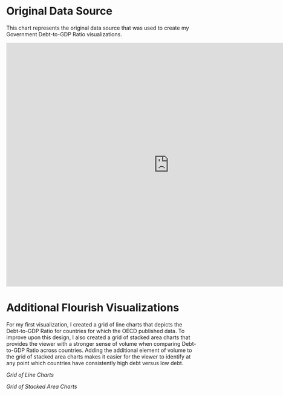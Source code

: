 # Original Data Source

This chart represents the original data source that was used to create my Government Debt-to-GDP Ratio visualizations.

<iframe src="https://data.oecd.org/chart/6vdc" width="860" height="645" style="border: 0" mozallowfullscreen="true" webkitallowfullscreen="true" allowfullscreen="true"><a href="https://data.oecd.org/chart/6vdc" target="_blank">OECD Chart: General government debt, Total, % of GDP, Annual, 2017</a></iframe>


# Additional Flourish Visualizations

For my first visualization, I created a grid of line charts that depicts the Debt-to-GDP Ratio for countries for which the OECD published data. To improve upon this design, I also created a grid of stacked area charts that provides the viewer with a stronger sense of volume when comparing Debt-to-GDP Ratio across countries. Adding the additional element of volume to the grid of stacked area charts makes it easier for the viewer to identify at any point which countries have consistently high debt versus low debt.

*Grid of Line Charts*
<div class="flourish-embed flourish-chart" data-src="visualisation/7700781"><script src="https://public.flourish.studio/resources/embed.js"></script></div>

*Grid of Stacked Area Charts*
<div class="flourish-embed flourish-chart" data-src="visualisation/7701130"><script src="https://public.flourish.studio/resources/embed.js"></script></div>
